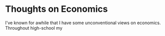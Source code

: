 # Thoughts on Economics

I've known for awhile that I have some unconventional views on economics.
Throughout high-school my 
